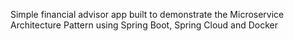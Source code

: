 Simple financial advisor app built to demonstrate the Microservice Architecture Pattern using Spring Boot, Spring Cloud and Docker
